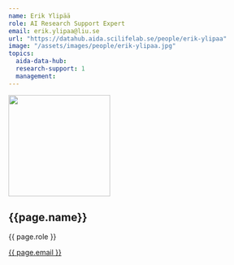 ```yaml
---
name: Erik Ylipää
role: AI Research Support Expert
email: erik.ylipaa@liu.se
url: "https://datahub.aida.scilifelab.se/people/erik-ylipaa"
image: "/assets/images/people/erik-ylipaa.jpg"
topics:
  aida-data-hub:
  research-support: 1
  management:
---
```

<div class="personContainer">
  <div class="personSub">
  <img  src="{{ page.image }}" alt="" style="width: 200px; cursor: pointer;">
</div>
<div class="personSub">
  <h2>{{page.name}}</h2>
  <p>{{ page.role }}</p>
  <p><a href="{{ page.mailto }}">{{ page.email }}</a></p>
  </div>
</div>
